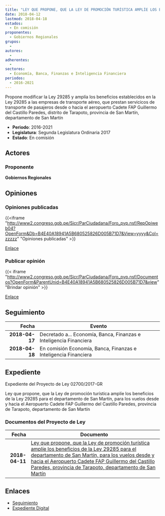 ```yaml
---
title: "LEY QUE PROPONE, QUE LA LEY DE PROMOCIÓN TURÍSTICA AMPLÍE LOS BENEFICIOS DE LA LEY 29285 PARA EL DEPARTAMENTOA DE SAN MARTÍN, PARA LOS VUELOS DESDE Y HACIA EL AEEROPUERTO CADETE FAP GUILLERMO DEL CASTILLO PAREDES, PROVINCIA DE TARAPOTO, DEPARTAMENTO DE SAN MARTÍN"
date: 2018-04-12
lastmod: 2018-04-18
estados: 
  - En comisión
proponentes: 
  - Gobiernos Regionales
grupos: 
  - 
autores: 
  - 
adherentes: 
  - 
sectores: 
  - Economía, Banca, Finanzas e Inteligencia Financiera
periodos: 
  - 2016-2021
---
```


Propone modificar la Ley 29285 y amplía los beneficios establecidos en la Ley 29285 a las empresas de transporte aéreo, que prestan servicicos de transporte de pasajeros desde o hacia el aeropuerto Cadete FAP Guillermo del Castillo Paredes, distrito de Tarapoto, provincia de San Martín, departamento de San Martín

- **Periodo**: 2016-2021
- **Legislatura**: Segunda Legislatura Ordinaria 2017
- **Estado**: En comisión

## Actores

### Proponente

**Gobiernos Regionales**


## Opiniones

### Opiniones publicadas

{{<iframe "http://www2.congreso.gob.pe/Sicr/ParCiudadana/Foro_pvp.nsf/RepOpiweb04?OpenForm&Db=B4E40A18941A5B680525826D005B71D7&View=yyyy&Col=zzzzz" "Opiniones publicadas" >}}

[Enlace](http://www2.congreso.gob.pe/Sicr/ParCiudadana/Foro_pvp.nsf/RepOpiweb04?OpenForm&Db=B4E40A18941A5B680525826D005B71D7&View=yyyy&Col=zzzzz)
### Publicar opinión

{{< iframe "http://www2.congreso.gob.pe/Sicr/ParCiudadana/Foro_pvp.nsf/Documentos?OpenForm&ParentUnid=B4E40A18941A5B680525826D005B71D7&view" "Brindar opinión" >}}

[Enlace](http://www2.congreso.gob.pe/Sicr/ParCiudadana/Foro_pvp.nsf/Documentos?OpenForm&ParentUnid=B4E40A18941A5B680525826D005B71D7&view)

## Seguimiento

| Fecha | Evento |
|------:|--------|
| **2018-04-17** | Decretado a... Economía, Banca, Finanzas e Inteligencia Financiera|
| **2018-04-18** | En comisión Economía, Banca, Finanzas e Inteligencia Financiera|


## Expediente

Expediente del Proyecto de Ley 02700/2017-GR

Ley que propone, que la Ley de promoción turística amplíe los beneficios de la Ley 29285 para el departamento de San Martín, para los vuelos desde y hacia el Aeropuerto Cadete FAP Guillermo del Castillo Paredes, provincia de Tarapoto, departamento de San Martín


### Documentos del Proyecto de Ley

| Fecha | Documento |
|------:|--------|
| **2018-04-11** | [Ley que propone, que la Ley de promoción turística amplíe los beneficios de la Ley 29285 para el departamento de San Martín, para los vuelos desde y hacia el Aeropuerto Cadete FAP Guillermo del Castillo Paredes, provincia de Tarapoto, departamento de San Martín](http://www.leyes.congreso.gob.pe/Documentos/2016_2021/Proyectos_de_Ley_y_de_Resoluciones_Legislativas/PL0270020180411.pdf) |

## Enlaces 

- [Seguimiento](http://www2.congreso.gob.pe/Sicr/TraDocEstProc/CLProLey2016.nsf/f7fff46988ca05b1052578e100829cc7/181180871ffc7a270525826d0062ef5d?OpenDocument)
- [Expediente Digital](http://www2.congreso.gob.pe/Sicr/TraDocEstProc/CLProLey2016.nsf/f7fff46988ca05b1052578e100829cc7/181180871ffc7a270525826d0062ef5d?OpenDocument&Click=05257FB7005EB655.eb71d0cf91d8294e05256cdf006b5706/$Body/0.1C6C)
